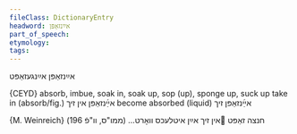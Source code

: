 ```yaml
---
fileClass: DictionaryEntry
headword: אײַנזאַפּן
part_of_speech: 
etymology: 
tags: 
---
```

אײַנזאַפּן
אײַנגעזאַפּט

{CEYD}
absorb, imbue, soak in, soak up, sop (up), sponge up, suck up
take in (absorb/fig.) אײַ֜נזאַפּן אין זיך
become absorbed (liquid) אײַ֜נזאַפּן זיך

{M. Weinreich}
חנצה זאַפּט אין זיך אײַן איטלעכס וואָרט... (ממו"ס, וו"פֿ 196)